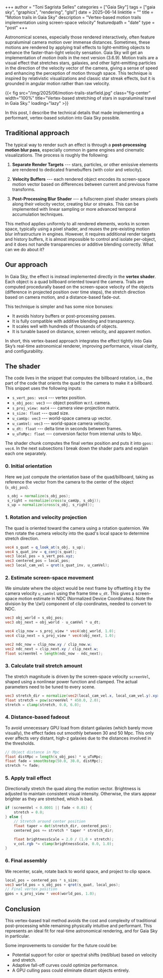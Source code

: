 +++
author = "Toni Sagrista Selles"
categories = ["Gaia Sky"]
tags = ["gaia sky", "graphics", "rendering", "glsl"]
date = 2025-06-14
linktitle = ""
title = "Motion trails in Gaia Sky"
description = "Vertex-based motion trails implementation using screen-space velocity"
featuredpath = "date"
type = "post"
+++

Astronomical scenes, especially those rendered interactively, often feature supraluminal camera motion over immense distances. Sometimes, these motions are rendered by applying trail effects to light-emitting objects to enhance the faster-than-light velocity sensation. Gaia Sky will get an implementation of *motion trails* in the next version (3.6.9). Motion trails are a visual effect that stretches stars, galaxies, and other light-emitting particles in the direction of the velocity vector of the camera, giving a sense of speed and enhancing the perception of motion through space. This technique is inspired by relativistic visualizations and classic star streak effects, but it is grounded in angular motion rather than raw velocity.

{{< fig src="/img/2025/06/motion-trails-starfield.jpg" class="fig-center" width="100%" title="Vertex-based stretching of stars in supraluminal travel in Gaia Sky." loading="lazy" >}}

In this post, I describe the technical details that made implementing a performant, vertex-based solution into Gaia Sky possible.

<!--more-->

<!-- Loading MathJax -->
<script type="text/javascript" id="MathJax-script" async src="/js/mathjax3.js"></script>

## Traditional approach

The typical way to render such an effect is through a **post-processing motion blur pass**, especially common in game engines and cinematic visualizations. The process is roughly the following:

1. **Separate Render Targets** --- stars, particles, or other emissive elements are rendered to dedicated framebuffers (with color and velocity).

2. **Velocity Buffers** --- each rendered object encodes its screen-space motion vector based on differences between current and previous frame transforms.

3. **Post-Processing Blur Shader** --- a fullscreen pixel shader smears pixels along their velocity vector, creating blur or streaks. This can be implemented with linear sampling or more advanced temporal accumulation techniques.

This method applies uniformly to all rendered elements, works in screen space, typically using a pixel shader, and reuses the pre-existing motion blur infrastructure in engines. However, it requires additional render targets and history buffers, it is almost impossible to control and isolate per-object, and it does not handle transparencies or additive blending correctly. What can we do about it?

## Our approach

In Gaia Sky, the effect is instead implemented directly in the **vertex shader**. Each object is a quad billboard oriented toward the camera. Trails are computed procedurally based on the screen-space velocity of the objects (difference in projected position over time steps), the stretch direction based on camera motion, and a distance-based fade-out.

This technique is simpler and has some nice bonuses:

* It avoids history buffers or post-processing passes.
* It is fully compatible with additive blending and transparency.
* It scales well with hundreds of thousands of objects.
* It is tunable based on distance, screen velocity, and apparent motion.

In short, this vertex-based approach integrates the effect tightly into Gaia Sky’s real-time astronomical renderer, improving performance, visual clarity, and configurability.

## The shader

The code lives in the snippet that computes the billboard rotation, i.e., the part of the code that orients the quad to the camera to make it a billboard. This snippet uses the following inputs:

- ``s_vert_pos: vec4`` --- vertex position.
- ``s_obj_pos: vec3`` --- object position w.r.t. camera.
- ``s_proj_view: mat4`` --- camera view-projection matrix.
- ``s_size: float`` --- quad size.
- ``u_camUp: vec3`` --- world-space camera up vector.
- ``u_camVel: vec3`` --- world-space camera velocity.
- ``u_dt: float`` --- delta time in seconds between frames.
- ``u_uToMpc: float`` --- conversion factor from internal units to Mpc.

The shader chunk computes the final vertex position and puts it into ``gpos: vec4``.
In the next subsections I break down the shader parts and explain each one separately.

### 0. Initial orientation

Here we just compute the orientation base of the quad/billboard, taking as reference the vector from the camera to the center of the object (``s_obj_pos``).

```glsl
 s_obj = normalize(s_obj_pos);
 s_right = normalize(cross(u_camUp, s_obj));
 s_up = normalize(cross(s_obj, s_right));
```


### 1. Rotation and velocity projection

The quad is oriented toward the camera using a rotation quaternion. We then rotate the camera velocity into the quad's local space to determine stretch direction.

```glsl
vec4 s_quat = q_look_at(s_obj, s_up);
vec4 s_quat_inv = q_conj(s_quat);
vec3 local_pos = s_vert_pos.xyz;
vec3 centered_pos = local_pos;
vec3 local_cam_vel = qrot(s_quat_inv, u_camVel);
```

### 2. Estimate screen-space movement

We simulate where the object would be next frame by offsetting it by the camera velocity ``u_camVel`` using the frame time ``u_dt``. This gives a screen-space motion estimate in NDC (Normalized Device Coordinates). Note the division by the \\(w\\) component of clip coordinates, needed to convert to NDC.

```glsl
vec3 obj_world = s_obj_pos;
vec3 obj_next = obj_world - u_camVel * u_dt;

vec4 clip_now = s_proj_view * vec4(obj_world, 1.0);
vec4 clip_next = s_proj_view * vec4(obj_next, 1.0);

vec2 ndc_now = clip_now.xy / clip_now.w;
vec2 ndc_next = clip_next.xy / clip_next.w;
float screenVel = length(ndc_now - ndc_next);
```

### 3. Calculate trail stretch amount

The stretch magnitude is driven by the screen-space velocity ``screenVel``, shaped using a nonlinear power function and clamped. The actual parameters need to be tuned to every scene.

```glsl
vec3 stretch_dir = normalize(vec2(local_cam_vel.x, local_cam_vel.y).xyx);
float stretch = pow(screenVel * 450.0, 2.0);
stretch = clamp(stretch, 0.0, 6.0);
```


### 4. Distance-based fadeout

To avoid unnecessary GPU load from distant galaxies (which barely move visually), the effect fades out smoothly between 30 and 50 Mpc. This only ever affects very distant, high-z galaxies due to the distances involved in the thresholds.

```glsl
// Object distance in Mpc
float distMpc = length(s_obj_pos) * u_uToMpc;
float fade = smoothstep(50.0, 30.0, distMpc);
stretch *= fade;
```

### 5. Apply trail effect

Directionally stretch the quad along the motion vector. Brightness is adjusted to maintain consistent visual intensity. Otherwise, the stars appear brighter as they are stretched, which is bad.

```glsl
if (screenVel < 0.0001 || fade < 0.01) {
    stretch = 0.0;
} else {
    // Stretch around center position
    float taper = dot(stretch_dir, centered_pos);
    centered_pos += stretch * taper * stretch_dir;

    float brightnessScale = 2.0 / (1.0 + stretch);
    v_col.rgb *= clamp(brightnessScale, 0.0, 1.0);
}
```


### 6. Final assembly

We recenter, scale, rotate back to world space, and project to clip space.

```glsl
local_pos = centered_pos * s_size;
vec3 world_pos = s_obj_pos + qrot(s_quat, local_pos);
// Final vertex position
gpos = s_proj_view * vec4(world_pos, 1.0);
```

## Conclusion

This vertex-based trail method avoids the cost and complexity of traditional post-processing while remaining physically intuitive and performant. This represents an ideal fit for real-time astronomical rendering, and for Gaia Sky in particular.

Some improvements to consider for the future could be:

* Potential support for color or spectral shifts (red/blue) based on velocity and stretch.
* Adaptive fall-off curves could optimize performance.
* A GPU culling pass could eliminate distant objects entirely.

